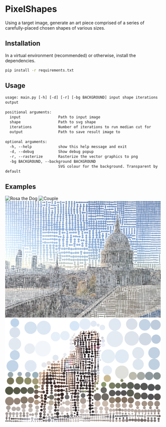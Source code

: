 # PixelShapes
Using a target image, generate an art piece comprised of a series of carefully-placed chosen shapes of various sizes.

## Installation
In a virtual environment (recommended) or otherwise, install the dependencies.
```bash
pip install -r requirements.txt
```

## Usage
```
usage: main.py [-h] [-d] [-r] [-bg BACKGROUND] input shape iterations output

positional arguments:
  input                 Path to input image
  shape                 Path to svg shape
  iterations            Number of iterations to run median cut for
  output                Path to save result image to

optional arguments:
  -h, --help            show this help message and exit
  -d, --debug           Show debug popup
  -r, --rasterize       Rasterize the vector graphics to png
  -bg BACKGROUND, --background BACKGROUND
                        SVG colour for the background. Transparent by default
```

## Examples
![Rosa the Dog](examples/rosa_paws.png)
![Couple](examples/couple.png)
![St Paul's Cathedral](examples/stpaul.svg)
![Rosa the Dog](examples/rosa_circles.png)
